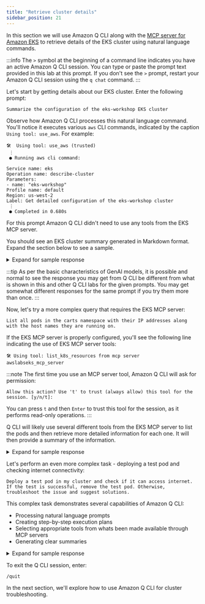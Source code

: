 ```yaml
---
title: "Retrieve cluster details"
sidebar_position: 21
---
```


In this section we will use Amazon Q CLI along with the [MCP server for Amazon EKS](https://awslabs.github.io/mcp/servers/eks-mcp-server/) to retrieve details of the EKS cluster using natural language commands.

:::info
The `>` symbol at the beginning of a command line indicates you have an active Amazon Q CLI session. You can type or paste the prompt text provided in this lab at this prompt. If you don't see the `>` prompt, restart your Amazon Q CLI session using the `q chat` command.
:::

Let's start by getting details about our EKS cluster. Enter the following prompt:

```text
Summarize the configuration of the eks-workshop EKS cluster
```

Observe how Amazon Q CLI processes this natural language command. You'll notice it executes various `aws` CLI commands, indicated by the caption `Using tool: use_aws`. For example:

```text
🛠️  Using tool: use_aws (trusted)
 ⋮
 ● Running aws cli command:

Service name: eks
Operation name: describe-cluster
Parameters:
- name: "eks-workshop"
Profile name: default
Region: us-west-2
Label: Get detailed configuration of the eks-workshop cluster
 ⋮
 ● Completed in 0.680s
```

For this prompt Amazon Q CLI didn't need to use any tools from the EKS MCP server.

You should see an EKS cluster summary generated in Markdown format. Expand the section below to see a sample.

<details>
  <summary>Expand for sample response</summary>

```text
## EKS Workshop Cluster Configuration Summary

Here's a comprehensive overview of the eks-workshop cluster configuration:

Basic Information:
• **Name**: eks-workshop
• **Version**: Kubernetes 1.33
• **Platform Version**: eks.9
• **Status**: ACTIVE
• **Region**: us-west-2
• **Created**: July 30, 2025

Networking Configuration:
• **VPC ID**: vpc-066877a885d5047b9
• **Service IPv4 CIDR**: 172.16.0.0/16
• **IP Family**: IPv4
• **Subnets**: 6 subnets across multiple AZs
• **Security Groups**:
  • Additional: sg-037a5e8882d6773e0
  • Cluster: sg-0eb5e48614c13e6d8

API Endpoint Access:
• **Public Access**: Enabled (0.0.0.0/0)
• **Private Access**: Enabled
• **Endpoint**: https://CD839BD379D5C602A05C3F45CEBFB944.gr7.us-west-2.eks.amazonaws.com

Authentication & Authorization:
• **Authentication Mode**: API_AND_CONFIG_MAP (hybrid mode)
• **OIDC Provider**: Enabled
• **Service Role**: eksctl-eks-workshop-cluster-ServiceRole-ozN6Soi7RrfD

Node Group Configuration:
• **Name**: default
• **Instance Type**: m5.large
• **AMI Type**: AL2023_x86_64_STANDARD (Amazon Linux 2023)
• **Capacity Type**: ON_DEMAND
• **Scaling**: Min 3, Max 6, Desired 3 nodes
• **Subnets**: 3 private subnets
• **Update Strategy**: 50% max unavailable

Add-ons Installed:
• coredns (DNS resolution)
• eks-pod-identity-agent (Pod identity)
• kube-proxy (Network proxy)
• metrics-server (Resource metrics)
• vpc-cni (VPC networking)

Remote Network Configuration:
• **Remote Node Networks**: 10.52.0.0/16
• **Remote Pod Networks**: 10.53.0.0/16

Additional Features:
• **Logging**: All control plane logs disabled
• **Elastic Load Balancing**: Disabled
• **Upgrade Policy**: Extended support
• **Deletion Protection**: Disabled
• **Karpenter Discovery**: Enabled (tagged for auto-scaling)

The cluster is set up as a workshop environment with standard configurations suitable for learning and experimentation, managed by eksctl with CloudFormation stacks.
```

</details>

:::tip
As per the basic characteristics of GenAI models, it is possible and normal to see the response you may get from Q CLI be different from what is shown in this and other Q CLI labs for the given prompts. You may get somewhat different responses for the same prompt if you try them more than once.
:::

Now, let's try a more complex query that requires the EKS MCP server:

```text
List all pods in the carts namespace with their IP addresses along with the host names they are running on.
```

If the EKS MCP server is properly configured, you'll see the following line indicating the use of EKS MCP server tools:

```text
🛠️ Using tool: list_k8s_resources from mcp server awslabseks_mcp_server
```

:::note
The first time you use an MCP server tool, Amazon Q CLI will ask for permission:

```text
Allow this action? Use 't' to trust (always allow) this tool for the session. [y/n/t]:
```

You can press `t` and then `Enter` to trust this tool for the session, as it performs read-only operations.
:::

Q CLI will likely use several different tools from the EKS MCP server to list the pods and then retrieve more detailed information for each one. It will then provide a summary of the information.

<details>
  <summary>Expand for sample response</summary>

```text
## Pods in the carts namespace

Here are all the pods in the carts namespace with their IP addresses and host names:

| Pod Name | Pod IP | Host Name | Host IP |
|----------|--------|-----------|---------|
| carts-68d496fff8-bfvp8 | 10.42.158.113 | ip-10-42-140-175.us-west-2.compute.internal | 10.42.140.175 |
| carts-dynamodb-995f7768c-v4cct | 10.42.160.21 | ip-10-42-181-48.us-west-2.compute.internal | 10.42.181.48 |

### Pod Details:

carts-68d496fff8-bfvp8
• **Component**: Main carts service
• **Image**: public.ecr.aws/aws-containers/retail-store-sample-cart:1.2.1
• **Status**: Running
• **Created**: August 22, 2025

carts-dynamodb-995f7768c-v4cct
• **Component**: DynamoDB local database
• **Image**: amazon/dynamodb-local:1.25.1
• **Status**: Running
• **Created**: July 30, 2025

Both pods are running on different worker nodes in the EKS cluster, with the carts service pod on node ip-10-42-140-175 and the DynamoDB pod on node ip-10-42-181-48.
```

</details>

Let's perform an even more complex task - deploying a test pod and checking internet connectivity:

```text
Deploy a test pod in my cluster and check if it can access internet. If the test is successful, remove the test pod. Otherwise, troubleshoot the issue and suggest solutions.
```

This complex task demonstrates several capabilities of Amazon Q CLI:

- Processing natural language prompts
- Creating step-by-step execution plans
- Selecting appropriate tools from whats been made available through MCP servers
- Generating clear summaries

<details>
  <summary>Expand for sample response</summary>

```text
## Internet Connectivity Test Results ✅

Test Status: SUCCESSFUL

The internet connectivity test completed successfully with the following results:

### Test Results Summary:
• **DNS Resolution**: ✅ SUCCESS
  • Successfully resolved google.com to both IPv4 (142.251.33.78) and IPv6 addresses
  • DNS server: 172.16.0.10 (CoreDNS in cluster)

• **HTTP Connectivity**: ✅ SUCCESS
  • Successfully connected to http://google.com

• **HTTPS Connectivity**: ✅ SUCCESS
  • Successfully connected to https://google.com

• **AWS API Connectivity**: ✅ SUCCESS
  • Successfully connected to https://ec2.us-west-2.amazonaws.com

### Test Pod Details:
• **Pod Name**: internet-test-pod
• **Namespace**: default
• **Node**: ip-10-42-110-8.us-west-2.compute.internal
• **Pod IP**: 10.42.121.194
• **Status**: Completed successfully and cleaned up

### Network Configuration Analysis:
Your EKS cluster has proper internet connectivity because:

1. NAT Gateway/Internet Gateway: The worker nodes are in private subnets with proper NAT Gateway configuration for outbound internet access
2. DNS Resolution: CoreDNS is working correctly (172.16.0.10)
3. Security Groups: Allow outbound traffic to the internet
4. VPC CNI: AWS VPC CNI is properly configured for pod networking
5. Route Tables: Properly configured to route traffic through NAT Gateway

The test pod has been successfully removed from the cluster. Your EKS cluster has full internet connectivity and is ready for workloads that require external access.
```

</details>

To exit the Q CLI session, enter:

```text
/quit
```

In the next section, we'll explore how to use Amazon Q CLI for cluster troubleshooting.
